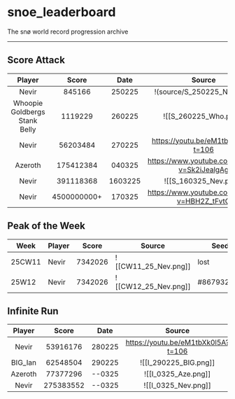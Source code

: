 # snoe_leaderboard
The snø world record progression archive

---

## Score Attack

|            Player             |    Score    |  Date   |                   Source                    |    Seed     |
| :---------------------------: | :---------: | :-----: | :-----------------------------------------: | :---------: |
|             Nevir             |   845166    | 250225  |            !(source/S_250225_Nev.png)            | #4102658922 |
| Whoopie Goldbergs Stank Belly |   1119229   | 260225  |            ![[S_260225_Who.png]]            |    lost     |
|             Nevir             |  56203484   | 270225  |     https://youtu.be/eM1tbXk0l5A?t=106      | #1026293249 |
|            Azeroth            |  175412384  | 040325  | https://www.youtube.com/watch?v=Sk2iJealgAg | #1026293249 |
|             Nevir             |  391118368  | 1603225 |            ![[S_160325_Nev.png]]            | #1985553109 |
|             Nevir             | 4500000000+ | 170325  | https://www.youtube.com/watch?v=HBH2Z_tFvtQ |    lost     |

## Peak of the Week


| Week   | Player | Score   | Source                               | Seed       |
| ------ | ------ | ------- | ------------------------------------ | ---------- |
| 25CW11 | Nevir  | 7342026 | ![[CW11_25_Nev.png]]                 | lost       |
| 25W12  | Nevir  | 7342026 | ![[CW12_25_Nev.png]] | #867932563 |


## Infinite Run

| Player  |    Score     |  Date  |               Source               |    Seed     |
| :-----: | :----------: | :----: | :--------------------------------: | :---------: |
|  Nevir  | 53916176<br> | 280225 | https://youtu.be/eM1tbXk0l5A?t=106 | #1026293249 |
| BIG_Ian |   62548504   | 290225 |       ![[I_290225_BIG.png]]        | #524665535  |
| Azeroth |   77377296   | --0325 |        ![[I_0325_Aze.png]]         | #1985553109 |
|  Nevir  |  275383552   | --0325 |        ![[I_0325_Nev.png]]         | #1026293249 |
